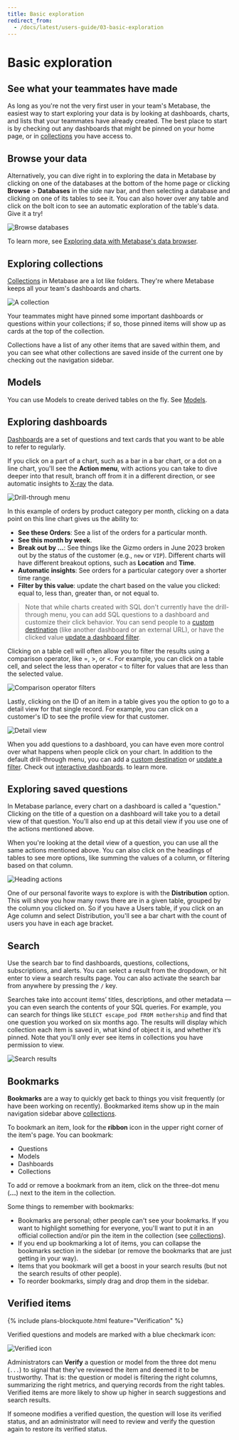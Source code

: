 ```yaml
---
title: Basic exploration
redirect_from:
  - /docs/latest/users-guide/03-basic-exploration
---
```


# Basic exploration

## See what your teammates have made

As long as you're not the very first user in your team's Metabase, the easiest way to start exploring your data is by looking at dashboards, charts, and lists that your teammates have already created. The best place to start is by checking out any dashboards that might be pinned on your home page, or in [collections][collections] you have access to.

## Browse your data

Alternatively, you can dive right in to exploring the data in Metabase by clicking on one of the databases at the bottom of the home page or clicking **Browse** > **Databases** in the side nav bar, and then selecting a database and clicking on one of its tables to see it. You can also hover over any table and click on the bolt icon to see an automatic exploration of the table's data. Give it a try!

![Browse databases](./images/browse-data.png)

To learn more, see [Exploring data with Metabase's data browser](https://www.metabase.com/learn/basics/questions/data-browser.html).

## Exploring collections

[Collections][collections] in Metabase are a lot like folders. They're where Metabase keeps all your team's dashboards and charts.

![A collection](./images/collection-detail.png)

Your teammates might have pinned some important dashboards or questions within your collections; if so, those pinned items will show up as cards at the top of the collection.

Collections have a list of any other items that are saved within them, and you can see what other collections are saved inside of the current one by checking out the navigation sidebar.

## Models

You can use Models to create derived tables on the fly. See [Models][models].

## Exploring dashboards

[Dashboards][dashboards] are a set of questions and text cards that you want to be able to refer to regularly.

If you click on a part of a chart, such as a bar in a bar chart, or a dot on a line chart, you'll see the **Action menu**, with actions you can take to dive deeper into that result, branch off from it in a different direction, or see automatic insights to [X-ray](x-rays.md) the data.

![Drill-through menu](images/automatic-insights.png)

In this example of orders by product category per month, clicking on a data point on this line chart gives us the ability to:

- **See these Orders**: See a list of the orders for a particular month.
- **See this month by week**.
- **Break out by ...**: See things like the Gizmo orders in June 2023 broken out by the status of the customer (e.g., `new` or `VIP`). Different charts will have different breakout options, such as **Location** and **Time**.
- **Automatic insights**: See orders for a particular category over a shorter time range.
- **Filter by this value**: update the chart based on the value you clicked: equal to, less than, greater than, or not equal to.

> Note that while charts created with SQL don't currently have the drill-through menu, you can add SQL questions to a dashboard and customize their click behavior. You can send people to a [custom destination](https://www.metabase.com/learn/building-analytics/dashboards/custom-destinations.html) (like another dashboard or an external URL), or have the clicked value [update a dashboard filter](https://www.metabase.com/learn/building-analytics/dashboards/cross-filtering.html).

Clicking on a table cell will often allow you to filter the results using a comparison operator, like =, >, or <. For example, you can click on a table cell, and select the less than operator `<` to filter for values that are less than the selected value.

![Comparison operator filters](images/comparison-operator-filters.png)

Lastly, clicking on the ID of an item in a table gives you the option to go to a detail view for that single record. For example, you can click on a customer's ID to see the profile view for that customer.

![Detail view](images/detail-view.png)

When you add questions to a dashboard, you can have even more control over what happens when people click on your chart. In addition to the default drill-through menu, you can add a [custom destination](https://www.metabase.com/learn/building-analytics/dashboards/custom-destinations.html) or [update a filter](https://www.metabase.com/learn/building-analytics/dashboards/cross-filtering). Check out [interactive dashboards](../dashboards/interactive.md). to learn more.

## Exploring saved questions

In Metabase parlance, every chart on a dashboard is called a "question." Clicking on the title of a question on a dashboard will take you to a detail view of that question. You'll also end up at this detail view if you use one of the actions mentioned above.

When you're looking at the detail view of a question, you can use all the same actions mentioned above. You can also click on the headings of tables to see more options, like summing the values of a column, or filtering based on that column.

![Heading actions](images/heading-actions.png)

One of our personal favorite ways to explore is with the **Distribution** option. This will show you how many rows there are in a given table, grouped by the column you clicked on. So if you have a Users table, if you click on an Age column and select Distribution, you'll see a bar chart with the count of users you have in each age bracket.

## Search

Use the search bar to find dashboards, questions, collections, subscriptions, and alerts. You can select a result from the dropdown, or hit enter to view a search results page. You can also activate the search bar from anywhere by pressing the `/` key.

Searches take into account items’ titles, descriptions, and other metadata — you can even search the contents of your SQL queries. For example, you can search for things like `SELECT escape_pod FROM mothership` and find that one question you worked on six months ago. The results will display which collection each item is saved in, what kind of object it is, and whether it’s pinned. Note that you'll only ever see items in collections you have permission to view.

![Search results](./images/search-results.png)

## Bookmarks

**Bookmarks** are a way to quickly get back to things you visit frequently (or have been working on recently). Bookmarked items show up in the main navigation sidebar above [collections][collections].

To bookmark an item, look for the **ribbon** icon in the upper right corner of the item's page. You can bookmark:

- Questions
- Models
- Dashboards
- Collections

To add or remove a bookmark from an item, click on the three-dot menu (**...**) next to the item in the collection.

Some things to remember with bookmarks:

- Bookmarks are personal; other people can't see your bookmarks. If you want to highlight something for everyone, you'll want to put it in an official collection and/or pin the item in the collection (see [collections][collections]).
- If you end up bookmarking a lot of items, you can collapse the bookmarks section in the sidebar (or remove the bookmarks that are just getting in your way).
- Items that you bookmark will get a boost in your search results (but not the search results of other people).
- To reorder bookmarks, simply drag and drop them in the sidebar.

## Verified items

{% include plans-blockquote.html feature="Verification" %}

Verified questions and models are marked with a blue checkmark icon:

![Verified icon](./images/verified-icon.png)

Administrators can **Verify** a question or model from the three dot menu (`...`) to signal that they've reviewed the item and deemed it to be trustworthy. That is: the question or model is filtering the right columns, summarizing the right metrics, and querying records from the right tables. Verified items are more likely to show up higher in search suggestions and search results.

If someone modifies a verified question, the question will lose its verified status, and an administrator will need to review and verify the question again to restore its verified status.

[collections]: ./collections.md
[dashboards]: ../dashboards/start.md
[models]: ../data-modeling/models.md
